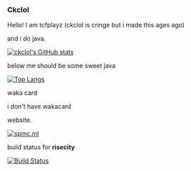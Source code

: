 ### Ckclol
Hello! I am tcfplayz (ckclol is cringe but i made this ages ago)

and i do java.

[![ckclol's GitHub stats](https://github-readme-stats.vercel.app/api?username=ckclol)](https://github.com/anuraghazra/github-readme-stats)

below me should be some sweet java

[![Top Langs](https://github-readme-stats.vercel.app/api/top-langs/?username=ckclol&layout=compact)](https://github.com/anuraghazra/github-readme-stats)

waka card

i don't have wakacard

website.

[![spmc.ml](https://spmc.ml)](https://spmc.ml)

build status for **risecity**

[![Build Status](https://travis-ci.com/ckclol/risecity.svg?branch=master)](https://travis-ci.com/ckclol/risecity)
